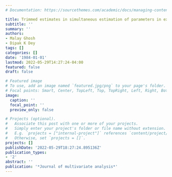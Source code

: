 ```yaml
---
# Documentation: https://sourcethemes.com/academic/docs/managing-content/

title: Trimmed estimates in simultaneous estimation of parameters in exponential families
subtitle: ''
summary: ''
authors:
- Malay Ghosh
- Dipak K Dey
tags: []
categories: []
date: '1984-01-01'
lastmod: 2022-05-29T14:27:24-04:00
featured: false
draft: false

# Featured image
# To use, add an image named `featured.jpg/png` to your page's folder.
# Focal points: Smart, Center, TopLeft, Top, TopRight, Left, Right, BottomLeft, Bottom, BottomRight.
image:
  caption: ''
  focal_point: ''
  preview_only: false

# Projects (optional).
#   Associate this post with one or more of your projects.
#   Simply enter your project's folder or file name without extension.
#   E.g. `projects = ["internal-project"]` references `content/project/deep-learning/index.md`.
#   Otherwise, set `projects = []`.
projects: []
publishDate: '2022-05-29T18:27:24.895136Z'
publication_types:
- '2'
abstract: ''
publication: '*Journal of multivariate analysis*'
---
```

